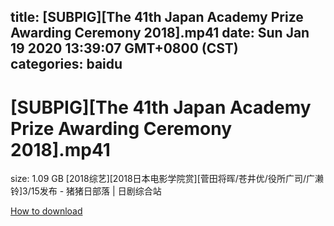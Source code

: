 
title: [SUBPIG][The 41th Japan Academy Prize Awarding Ceremony 2018].mp41
date: Sun Jan 19 2020 13:39:07 GMT+0800 (CST)    
categories: baidu
---

# [SUBPIG][The 41th Japan Academy Prize Awarding Ceremony 2018].mp41
size: 1.09 GB
 [2018综艺][2018日本电影学院赏][菅田将晖/苍井优/役所广司/广濑铃]3/15发布 - 猪猪日部落 | 日剧综合站
 

[How to download](https://bpcam.bemobtrk.com/go/2ceec3aa-1ca2-46d6-b9ff-aaa5c184517c?jno=5394)